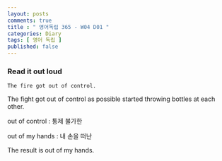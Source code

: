 ```yaml
---
layout: posts
comments: true
title : " 영어독립 365 - W04 D01 "
categories: Diary
tags: [ 영어 독립 ]
published: false
---
```


### Read it out loud

```
The fire got out of control.
```

The fight got out of control as possible started throwing bottles at each other.

out of control
 : 통제 불가한

out of my hands
 : 내 손을 떠난

The result is out of my hands.

